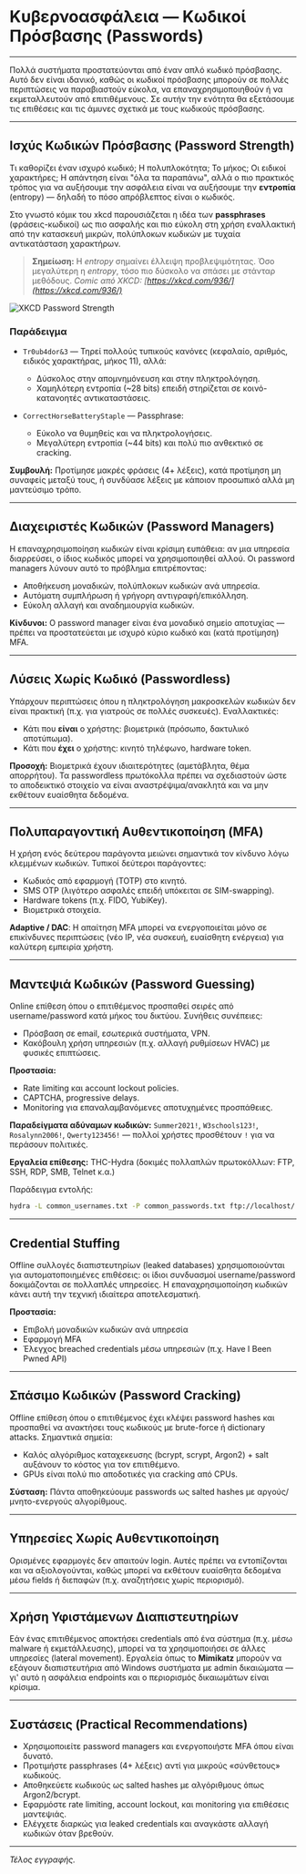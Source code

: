 # Κυβερνοασφάλεια — Κωδικοί Πρόσβασης (Passwords)


---

Πολλά συστήματα προστατεύονται από έναν απλό κωδικό πρόσβασης. Αυτό δεν είναι ιδανικό, καθώς οι κωδικοί πρόσβασης μπορούν σε πολλές περιπτώσεις να παραβιαστούν εύκολα, να επαναχρησιμοποιηθούν ή να εκμεταλλευτούν από επιτιθέμενους. Σε αυτήν την ενότητα θα εξετάσουμε τις επιθέσεις και τις άμυνες σχετικά με τους κωδικούς πρόσβασης.

---

## Ισχύς Κωδικών Πρόσβασης (Password Strength)

Τι καθορίζει έναν ισχυρό κωδικό; Η πολυπλοκότητα; Το μήκος; Οι ειδικοί χαρακτήρες; Η απάντηση είναι "όλα τα παραπάνω", αλλά ο πιο πρακτικός τρόπος για να αυξήσουμε την ασφάλεια είναι να αυξήσουμε την **εντροπία** (entropy) — δηλαδή το πόσο απρόβλεπτος είναι ο κωδικός.

Στο γνωστό κόμικ του xkcd παρουσιάζεται η ιδέα των **passphrases** (φράσεις-κωδικοί) ως πιο ασφαλής και πιο εύκολη στη χρήση εναλλακτική από την κατασκευή μικρών, πολύπλοκων κωδικών με τυχαία αντικατάσταση χαρακτήρων.

> **Σημείωση:** Η *entropy* σημαίνει έλλειψη προβλεψιμότητας. Όσο μεγαλύτερη η *entropy*, τόσο πιο δύσκολο να σπάσει με στάνταρ μεθόδους.
*Comic από XKCD: [https://xkcd.com/936/](https://xkcd.com/936/)*

![XKCD Password Strength](https://www.w3schools.com/cybersecurity/img_password_strength.png)

### Παράδειγμα
- `Tr0ub4dor&3` — Τηρεί πολλούς τυπικούς κανόνες (κεφαλαίο, αριθμός, ειδικός χαρακτήρας, μήκος 11), αλλά:
  - Δύσκολος στην απομνημόνευση και στην πληκτρολόγηση.
  - Χαμηλότερη εντροπία (~28 bits) επειδή στηρίζεται σε κοινό-κατανοητές αντικαταστάσεις.

- `CorrectHorseBatteryStaple` — Passphrase:
  - Εύκολο να θυμηθείς και να πληκτρολογήσεις.
  - Μεγαλύτερη εντροπία (~44 bits) και πολύ πιο ανθεκτικό σε cracking.

**Συμβουλή:** Προτίμησε μακρές φράσεις (4+ λέξεις), κατά προτίμηση μη συναφείς μεταξύ τους, ή συνδύασε λέξεις με κάποιον προσωπικό αλλά μη μαντεύσιμο τρόπο.

---

## Διαχειριστές Κωδικών (Password Managers)

Η επαναχρησιμοποίηση κωδικών είναι κρίσιμη ευπάθεια: αν μια υπηρεσία διαρρεύσει, ο ίδιος κωδικός μπορεί να χρησιμοποιηθεί αλλού. Οι password managers λύνουν αυτό το πρόβλημα επιτρέποντας:

- Αποθήκευση μοναδικών, πολύπλοκων κωδικών ανά υπηρεσία.
- Αυτόματη συμπλήρωση ή γρήγορη αντιγραφή/επικόλληση.
- Εύκολη αλλαγή και αναδημιουργία κωδικών.

**Κίνδυνοι:** Ο password manager είναι ένα μοναδικό σημείο αποτυχίας — πρέπει να προστατεύεται με ισχυρό κύριο κωδικό και (κατά προτίμηση) MFA.

---

## Λύσεις Χωρίς Κωδικό (Passwordless)

Υπάρχουν περιπτώσεις όπου η πληκτρολόγηση μακροσκελών κωδικών δεν είναι πρακτική (π.χ. για γιατρούς σε πολλές συσκευές). Εναλλακτικές:

- Κάτι που **είναι** ο χρήστης: βιομετρικά (πρόσωπο, δακτυλικό αποτύπωμα).
- Κάτι που **έχει** ο χρήστης: κινητό τηλέφωνο, hardware token.

**Προσοχή:** Βιομετρικά έχουν ιδιαιτερότητες (αμετάβλητα, θέμα απορρήτου). Τα passwordless πρωτόκολλα πρέπει να σχεδιαστούν ώστε το αποδεικτικό στοιχείο να είναι αναστρέψιμα/ανακλητά και να μην εκθέτουν ευαίσθητα δεδομένα.

---

## Πολυπαραγοντική Αυθεντικοποίηση (MFA)

Η χρήση ενός δεύτερου παράγοντα μειώνει σημαντικά τον κίνδυνο λόγω κλεμμένων κωδικών. Τυπικοί δεύτεροι παράγοντες:

- Κωδικός από εφαρμογή (TOTP) στο κινητό.
- SMS OTP (λιγότερο ασφαλές επειδή υπόκειται σε SIM-swapping).
- Hardware tokens (π.χ. FIDO, YubiKey).
- Βιομετρικά στοιχεία.

**Adaptive / DAC**: Η απαίτηση MFA μπορεί να ενεργοποιείται μόνο σε επικίνδυνες περιπτώσεις (νέο IP, νέα συσκευή, ευαίσθητη ενέργεια) για καλύτερη εμπειρία χρήστη.

---

## Μαντεψιά Κωδικών (Password Guessing)

Online επίθεση όπου ο επιτιθέμενος προσπαθεί σειρές από username/password κατά μήκος του δικτύου. Συνήθεις συνέπειες:

- Πρόσβαση σε email, εσωτερικά συστήματα, VPN.
- Κακόβουλη χρήση υπηρεσιών (π.χ. αλλαγή ρυθμίσεων HVAC) με φυσικές επιπτώσεις.

**Προστασία:**
- Rate limiting και account lockout policies.
- CAPTCHA, progressive delays.
- Monitoring για επαναλαμβανόμενες αποτυχημένες προσπάθειες.

**Παραδείγματα αδύναμων κωδικών:** `Summer2021!`, `W3schools123!`, `Rosalynn2006!`, `Qwerty123456!` — πολλοί χρήστες προσθέτουν `!` για να περάσουν πολιτικές.

**Εργαλεία επίθεσης:** THC-Hydra (δοκιμές πολλαπλών πρωτοκόλλων: FTP, SSH, RDP, SMB, Telnet κ.α.)

Παράδειγμα εντολής:
```bash
hydra -L common_usernames.txt -P common_passwords.txt ftp://localhost/
```

---

## Credential Stuffing

Offline συλλογές διαπιστευτηρίων (leaked databases) χρησιμοποιούνται για αυτοματοποιημένες επιθέσεις: οι ίδιοι συνδυασμοί username/password δοκιμάζονται σε πολλαπλές υπηρεσίες. Η επαναχρησιμοποίηση κωδικών κάνει αυτή την τεχνική ιδιαίτερα αποτελεσματική.

**Προστασία:**
- Επιβολή μοναδικών κωδικών ανά υπηρεσία
- Εφαρμογή MFA
- Έλεγχος breached credentials μέσω υπηρεσιών (π.χ. Have I Been Pwned API)

---

## Σπάσιμο Κωδικών (Password Cracking)

Offline επίθεση όπου ο επιτιθέμενος έχει κλέψει password hashes και προσπαθεί να ανακτήσει τους κωδικούς με brute-force ή dictionary attacks. Σημαντικά σημεία:

- Καλός αλγόριθμος καταχεκευσης (bcrypt, scrypt, Argon2) + salt αυξάνουν το κόστος για τον επιτιθέμενο.
- GPUs είναι πολύ πιο αποδοτικές για cracking από CPUs.

**Σύσταση:** Πάντα αποθηκεύουμε passwords ως salted hashes με αργούς/μνητο-ενεργούς αλγορίθμους.

---

## Υπηρεσίες Χωρίς Αυθεντικοποίηση

Ορισμένες εφαρμογές δεν απαιτούν login. Αυτές πρέπει να εντοπίζονται και να αξιολογούνται, καθώς μπορεί να εκθέτουν ευαίσθητα δεδομένα μέσω fields ή διεπαφών (π.χ. αναζητήσεις χωρίς περιορισμό).

---

## Χρήση Υφιστάμενων Διαπιστευτηρίων

Εάν ένας επιτιθέμενος αποκτήσει credentials από ένα σύστημα (π.χ. μέσω malware ή εκμετάλλευσης), μπορεί να τα χρησιμοποιήσει σε άλλες υπηρεσίες (lateral movement). Εργαλεία όπως το **Mimikatz** μπορούν να εξάγουν διαπιστευτήρια από Windows συστήματα με admin δικαιώματα — γι' αυτό η ασφάλεια endpoints και ο περιορισμός δικαιωμάτων είναι κρίσιμα.

---

## Συστάσεις (Practical Recommendations)

- Χρησιμοποιείτε password managers και ενεργοποιήστε MFA όπου είναι δυνατό.
- Προτιμήστε passphrases (4+ λέξεις) αντί για μικρούς «σύνθετους» κωδικούς.
- Αποθηκεύετε κωδικούς ως salted hashes με αλγόριθμους όπως Argon2/bcrypt.
- Εφαρμόστε rate limiting, account lockout, και monitoring για επιθέσεις μαντεψιάς.
- Ελέγχετε διαρκώς για leaked credentials και αναγκάστε αλλαγή κωδικών όταν βρεθούν.

---

*Τέλος εγγραφής.*
